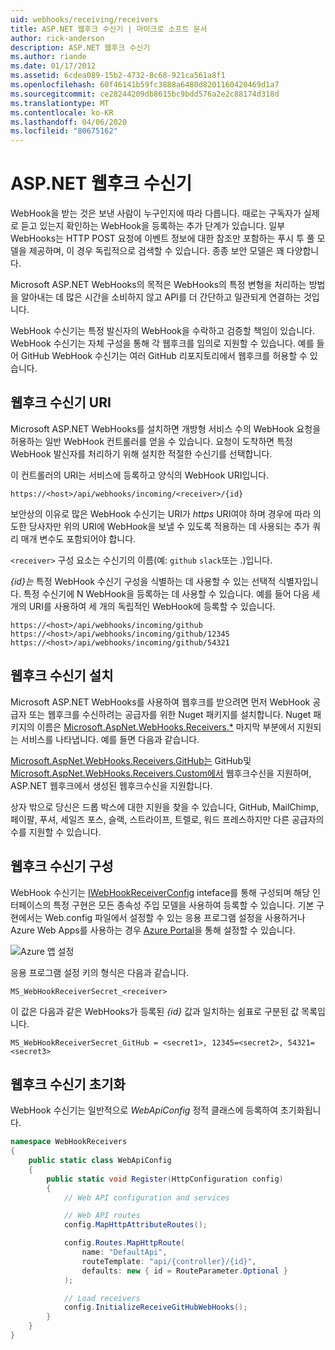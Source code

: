 ```yaml
---
uid: webhooks/receiving/receivers
title: ASP.NET 웹후크 수신기 | 마이크로 소프트 문서
author: rick-anderson
description: ASP.NET 웹후크 수신기
ms.author: riande
ms.date: 01/17/2012
ms.assetid: 6cdea089-15b2-4732-8c68-921ca561a8f1
ms.openlocfilehash: 60f46141b59fc3888a6480d8201160420469d1a7
ms.sourcegitcommit: ce28244209db8615bc9bdd576a2e2c88174d318d
ms.translationtype: MT
ms.contentlocale: ko-KR
ms.lasthandoff: 04/06/2020
ms.locfileid: "80675162"
---
```

# <a name="aspnet-webhooks-receivers"></a>ASP.NET 웹후크 수신기

WebHook을 받는 것은 보낸 사람이 누구인지에 따라 다릅니다. 때로는 구독자가 실제로 듣고 있는지 확인하는 WebHook을 등록하는 추가 단계가 있습니다. 일부 WebHooks는 HTTP POST 요청에 이벤트 정보에 대한 참조만 포함하는 푸시 투 풀 모델을 제공하며, 이 경우 독립적으로 검색할 수 있습니다. 종종 보안 모델은 꽤 다양합니다.

Microsoft ASP.NET WebHooks의 목적은 WebHooks의 특정 변형을 처리하는 방법을 알아내는 데 많은 시간을 소비하지 않고 API를 더 간단하고 일관되게 연결하는 것입니다.

WebHook 수신기는 특정 발신자의 WebHook을 수락하고 검증할 책임이 있습니다. WebHook 수신기는 자체 구성을 통해 각 웹후크를 임의로 지원할 수 있습니다. 예를 들어 GitHub WebHook 수신기는 여러 GitHub 리포지토리에서 웹후크를 허용할 수 있습니다.

## <a name="webhook-receiver-uris"></a>웹후크 수신기 URI

Microsoft ASP.NET WebHooks를 설치하면 개방형 서비스 수의 WebHook 요청을 허용하는 일반 WebHook 컨트롤러를 얻을 수 있습니다. 요청이 도착하면 특정 WebHook 발신자를 처리하기 위해 설치한 적절한 수신기를 선택합니다.

이 컨트롤러의 URI는 서비스에 등록하고 양식의 WebHook URI입니다.

```
https://<host>/api/webhooks/incoming/<receiver>/{id}
```

보안상의 이유로 많은 WebHook 수신기는 URI가 *https* URI여야 하며 경우에 따라 의도한 당사자만 위의 URI에 WebHook을 보낼 수 있도록 적용하는 데 사용되는 추가 쿼리 매개 변수도 포함되어야 합니다.

`<receiver>` 구성 요소는 수신기의 이름(예: `github` `slack`또는 .)입니다.

*{id}는* 특정 WebHook 수신기 구성을 식별하는 데 사용할 수 있는 선택적 식별자입니다. 특정 수신기에 N WebHook을 등록하는 데 사용할 수 있습니다. 예를 들어 다음 세 개의 URI를 사용하여 세 개의 독립적인 WebHook에 등록할 수 있습니다.

```
https://<host>/api/webhooks/incoming/github
https://<host>/api/webhooks/incoming/github/12345
https://<host>/api/webhooks/incoming/github/54321
```

## <a name="installing-a-webhook-receiver"></a>웹후크 수신기 설치

Microsoft ASP.NET WebHooks를 사용하여 웹후크를 받으려면 먼저 WebHook 공급자 또는 웹후크를 수신하려는 공급자를 위한 Nuget 패키지를 설치합니다. Nuget 패키지의 이름은 [Microsoft.AspNet.WebHooks.Receivers.*](https://www.nuget.org/packages?q=Microsoft.AspNet.WebHooks.Receivers) 마지막 부분에서 지원되는 서비스를 나타냅니다. 예를 들면 다음과 같습니다.

[Microsoft.AspNet.WebHooks.Receivers.GitHub는](https://www.nuget.org/packages?q=Microsoft.AspNet.WebHooks.Receivers.GitHub) GitHub및 [Microsoft.AspNet.WebHooks.Receivers.Custom에서](https://www.nuget.org/packages?q=Microsoft.AspNet.WebHooks.Receivers.Custom) 웹후크수신을 지원하며, ASP.NET 웹후크에서 생성된 웹후크수신을 지원합니다.

상자 밖으로 당신은 드롭 박스에 대한 지원을 찾을 수 있습니다, GitHub, MailChimp, 페이팔, 푸셔, 세일즈 포스, 슬랙, 스트라이프, 트렐로, 워드 프레스하지만 다른 공급자의 수를 지원할 수 있습니다.

## <a name="configuring-a-webhook-receiver"></a>웹후크 수신기 구성

WebHook 수신기는 [IWebHookReceiverConfig](https://github.com/aspnet/WebHooks/blob/master/src/Microsoft.AspNet.WebHooks.Receivers/WebHooks/IWebHookReceiverConfig.cs) inteface를 통해 구성되며 해당 인터페이스의 특정 구현은 모든 종속성 주입 모델을 사용하여 등록할 수 있습니다. 기본 구현에서는 Web.config 파일에서 설정할 수 있는 응용 프로그램 설정을 사용하거나 Azure Web Apps를 사용하는 경우 [Azure Portal](https://portal.azure.com/)을 통해 설정할 수 있습니다.

![Azure 앱 설정](_static/AzureAppSettings.png)

응용 프로그램 설정 키의 형식은 다음과 같습니다.

```
MS_WebHookReceiverSecret_<receiver>
```

이 값은 다음과 같은 WebHooks가 등록된 *{id}* 값과 일치하는 쉼표로 구분된 값 목록입니다.

```
MS_WebHookReceiverSecret_GitHub = <secret1>, 12345=<secret2>, 54321=<secret3>
```

## <a name="initializing-a-webhook-receiver"></a>웹후크 수신기 초기화

WebHook 수신기는 일반적으로 *WebApiConfig* 정적 클래스에 등록하여 초기화됩니다.

```csharp
namespace WebHookReceivers
{
    public static class WebApiConfig
    {
        public static void Register(HttpConfiguration config)
        {
            // Web API configuration and services

            // Web API routes
            config.MapHttpAttributeRoutes();

            config.Routes.MapHttpRoute(
                name: "DefaultApi",
                routeTemplate: "api/{controller}/{id}",
                defaults: new { id = RouteParameter.Optional }
            );

            // Load receivers
            config.InitializeReceiveGitHubWebHooks();
        }
    }
}
```
